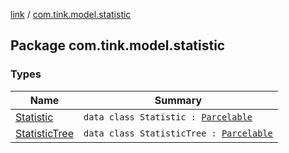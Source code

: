 [link](../index.md) / [com.tink.model.statistic](./index.md)

## Package com.tink.model.statistic

### Types

| Name | Summary |
|---|---|
| [Statistic](-statistic/index.md) | `data class Statistic : `[`Parcelable`](https://developer.android.com/reference/android/os/Parcelable.html) |
| [StatisticTree](-statistic-tree/index.md) | `data class StatisticTree : `[`Parcelable`](https://developer.android.com/reference/android/os/Parcelable.html) |
